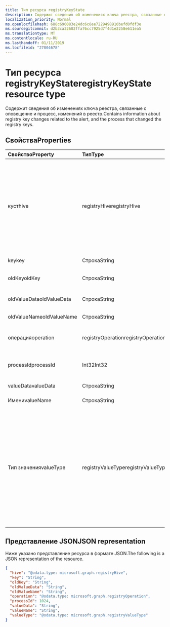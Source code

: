 ```yaml
---
title: Тип ресурса registryKeyState
description: Содержит сведения об изменениях ключа реестра, связанные с оповещение и процесс, изменений в реестр.
localization_priority: Normal
ms.openlocfilehash: 688c690083e24dc6c8ee7229498910befd0fdf3e
ms.sourcegitcommit: d2b3ca32602ffa76cc7925d7f4d1e2258e611ea5
ms.translationtype: MT
ms.contentlocale: ru-RU
ms.lasthandoff: 01/11/2019
ms.locfileid: "27804678"
---
```

# <a name="registrykeystate-resource-type"></a><span data-ttu-id="7fc5d-103">Тип ресурса registryKeyState</span><span class="sxs-lookup"><span data-stu-id="7fc5d-103">registryKeyState resource type</span></span>

<span data-ttu-id="7fc5d-104">Содержит сведения об изменениях ключа реестра, связанные с оповещение и процесс, изменений в реестр.</span><span class="sxs-lookup"><span data-stu-id="7fc5d-104">Contains information about registry key changes related to the alert, and the process that changed the registry keys.</span></span>

## <a name="properties"></a><span data-ttu-id="7fc5d-105">Свойства</span><span class="sxs-lookup"><span data-stu-id="7fc5d-105">Properties</span></span>

| <span data-ttu-id="7fc5d-106">Свойство</span><span class="sxs-lookup"><span data-stu-id="7fc5d-106">Property</span></span>     | <span data-ttu-id="7fc5d-107">Тип</span><span class="sxs-lookup"><span data-stu-id="7fc5d-107">Type</span></span>        | <span data-ttu-id="7fc5d-108">Описание</span><span class="sxs-lookup"><span data-stu-id="7fc5d-108">Description</span></span> |
|:-------------|:------------|:------------|
|<span data-ttu-id="7fc5d-109">куст</span><span class="sxs-lookup"><span data-stu-id="7fc5d-109">hive</span></span>|<span data-ttu-id="7fc5d-110">registryHive</span><span class="sxs-lookup"><span data-stu-id="7fc5d-110">registryHive</span></span>|<span data-ttu-id="7fc5d-111">[Куст реестра Windows](https://docs.microsoft.com/en-us/windows/desktop/sysinfo/registry-hives) :</span><span class="sxs-lookup"><span data-stu-id="7fc5d-111">A [Windows registry hive](https://docs.microsoft.com/en-us/windows/desktop/sysinfo/registry-hives) :</span></span> <ul><li><span data-ttu-id="7fc5d-112">HKEY_CURRENT_CONFIG</span><span class="sxs-lookup"><span data-stu-id="7fc5d-112">HKEY_CURRENT_CONFIG</span></span></li> <li><span data-ttu-id="7fc5d-113">HKEY_CURRENT_USER</span><span class="sxs-lookup"><span data-stu-id="7fc5d-113">HKEY_CURRENT_USER</span></span></li> <li><span data-ttu-id="7fc5d-114">HKEY_LOCAL_MACHINE\SAM</span><span class="sxs-lookup"><span data-stu-id="7fc5d-114">HKEY_LOCAL_MACHINE\SAM</span></span></li> <li><span data-ttu-id="7fc5d-115">HKEY_LOCAL_MACHINE\Security</span><span class="sxs-lookup"><span data-stu-id="7fc5d-115">HKEY_LOCAL_MACHINE\Security</span></span></li> <li><span data-ttu-id="7fc5d-116">HKEY_LOCAL_MACHINE\Software</span><span class="sxs-lookup"><span data-stu-id="7fc5d-116">HKEY_LOCAL_MACHINE\Software</span></span></li> <li><span data-ttu-id="7fc5d-117">HKEY_LOCAL_MACHINE\System</span><span class="sxs-lookup"><span data-stu-id="7fc5d-117">HKEY_LOCAL_MACHINE\System</span></span></li> <li><span data-ttu-id="7fc5d-118">HKEY_USERS\\. По умолчанию.</span><span class="sxs-lookup"><span data-stu-id="7fc5d-118">HKEY_USERS\\.Default.</span></span></li></ul> <span data-ttu-id="7fc5d-119">Возможные значения: `unknown`, `currentConfig`, `currentUser`, `localMachineSam`, `localMachineSamSoftware`, `localMachineSystem`, `usersDefault`.</span><span class="sxs-lookup"><span data-stu-id="7fc5d-119">Possible values are: `unknown`, `currentConfig`, `currentUser`, `localMachineSam`, `localMachineSamSoftware`, `localMachineSystem`, `usersDefault`.</span></span>|
|<span data-ttu-id="7fc5d-120">key</span><span class="sxs-lookup"><span data-stu-id="7fc5d-120">key</span></span>|<span data-ttu-id="7fc5d-121">Строка</span><span class="sxs-lookup"><span data-stu-id="7fc5d-121">String</span></span>|<span data-ttu-id="7fc5d-122">Текущий (то есть измененные) системного реестра (исключает КУСТ).</span><span class="sxs-lookup"><span data-stu-id="7fc5d-122">Current (i.e. changed) registry key (excludes HIVE).</span></span>|
|<span data-ttu-id="7fc5d-123">oldKey</span><span class="sxs-lookup"><span data-stu-id="7fc5d-123">oldKey</span></span>|<span data-ttu-id="7fc5d-124">Строка</span><span class="sxs-lookup"><span data-stu-id="7fc5d-124">String</span></span>|<span data-ttu-id="7fc5d-125">Предыдущий (то есть перед изменением) раздел реестра (исключает КУСТ).</span><span class="sxs-lookup"><span data-stu-id="7fc5d-125">Previous (i.e. before changed) registry key (excludes HIVE).</span></span>|
|<span data-ttu-id="7fc5d-126">oldValueData</span><span class="sxs-lookup"><span data-stu-id="7fc5d-126">oldValueData</span></span>|<span data-ttu-id="7fc5d-127">Строка</span><span class="sxs-lookup"><span data-stu-id="7fc5d-127">String</span></span>|<span data-ttu-id="7fc5d-128">Предыдущий (то есть до изменения) данных значение ключа реестра (содержимое).</span><span class="sxs-lookup"><span data-stu-id="7fc5d-128">Previous (i.e. before changed) registry key value data (contents).</span></span>|
|<span data-ttu-id="7fc5d-129">oldValueName</span><span class="sxs-lookup"><span data-stu-id="7fc5d-129">oldValueName</span></span>|<span data-ttu-id="7fc5d-130">Строка</span><span class="sxs-lookup"><span data-stu-id="7fc5d-130">String</span></span>|<span data-ttu-id="7fc5d-131">Предыдущий (то есть перед изменением) имя раздела реестра.</span><span class="sxs-lookup"><span data-stu-id="7fc5d-131">Previous (i.e. before changed) registry key value name.</span></span>|
|<span data-ttu-id="7fc5d-132">операция</span><span class="sxs-lookup"><span data-stu-id="7fc5d-132">operation</span></span>|<span data-ttu-id="7fc5d-133">registryOperation</span><span class="sxs-lookup"><span data-stu-id="7fc5d-133">registryOperation</span></span>|<span data-ttu-id="7fc5d-134">Операция, изменено имя раздела реестра и/или значение.</span><span class="sxs-lookup"><span data-stu-id="7fc5d-134">Operation that changed the registry key name and/or value.</span></span> <span data-ttu-id="7fc5d-135">Возможные значения: `unknown`, `create`, `modify`, `delete`.</span><span class="sxs-lookup"><span data-stu-id="7fc5d-135">Possible values are: `unknown`, `create`, `modify`, `delete`.</span></span>|
|<span data-ttu-id="7fc5d-136">processId</span><span class="sxs-lookup"><span data-stu-id="7fc5d-136">processId</span></span>|<span data-ttu-id="7fc5d-137">Int32</span><span class="sxs-lookup"><span data-stu-id="7fc5d-137">Int32</span></span>|<span data-ttu-id="7fc5d-138">Обработать Идентификатором процесса изменения раздела реестра (процесс отображения сведений в коллекции оповещения «процессы»).</span><span class="sxs-lookup"><span data-stu-id="7fc5d-138">Process ID (PID) of the process that modified the registry key (process details will appear in the alert 'processes' collection).</span></span>|
|<span data-ttu-id="7fc5d-139">valueData</span><span class="sxs-lookup"><span data-stu-id="7fc5d-139">valueData</span></span>|<span data-ttu-id="7fc5d-140">Строка</span><span class="sxs-lookup"><span data-stu-id="7fc5d-140">String</span></span>|<span data-ttu-id="7fc5d-141">Текущий (то есть измененные) значение ключа реестра (содержимое).</span><span class="sxs-lookup"><span data-stu-id="7fc5d-141">Current (i.e. changed) registry key value data (contents).</span></span>|
|<span data-ttu-id="7fc5d-142">Имени</span><span class="sxs-lookup"><span data-stu-id="7fc5d-142">valueName</span></span>|<span data-ttu-id="7fc5d-143">Строка</span><span class="sxs-lookup"><span data-stu-id="7fc5d-143">String</span></span>|<span data-ttu-id="7fc5d-144">Текущее имя значение ключа реестра (то есть измененные)</span><span class="sxs-lookup"><span data-stu-id="7fc5d-144">Current (i.e. changed) registry key value name</span></span>|
|<span data-ttu-id="7fc5d-145">Тип значения</span><span class="sxs-lookup"><span data-stu-id="7fc5d-145">valueType</span></span>|<span data-ttu-id="7fc5d-146">registryValueType</span><span class="sxs-lookup"><span data-stu-id="7fc5d-146">registryValueType</span></span>|[<span data-ttu-id="7fc5d-147">Тип значения ключа реестра</span><span class="sxs-lookup"><span data-stu-id="7fc5d-147">Registry key value type</span></span>](https://docs.microsoft.com/en-us/windows/desktop/sysinfo/registry-value-types) <ul><li><span data-ttu-id="7fc5d-148">REG_BINARY</span><span class="sxs-lookup"><span data-stu-id="7fc5d-148">REG_BINARY</span></span></li> <li><span data-ttu-id="7fc5d-149">REG_DWORD</span><span class="sxs-lookup"><span data-stu-id="7fc5d-149">REG_DWORD</span></span></li> <li><span data-ttu-id="7fc5d-150">REG_DWORD_LITTLE_ENDIAN</span><span class="sxs-lookup"><span data-stu-id="7fc5d-150">REG_DWORD_LITTLE_ENDIAN</span></span></li> <li><span data-ttu-id="7fc5d-151">REG_DWORD_BIG_ENDIAN</span><span class="sxs-lookup"><span data-stu-id="7fc5d-151">REG_DWORD_BIG_ENDIAN</span></span></li><li><span data-ttu-id="7fc5d-152">REG_EXPAND_SZ</span><span class="sxs-lookup"><span data-stu-id="7fc5d-152">REG_EXPAND_SZ</span></span></li> <li><span data-ttu-id="7fc5d-153">REG_LINK</span><span class="sxs-lookup"><span data-stu-id="7fc5d-153">REG_LINK</span></span></li> <li><span data-ttu-id="7fc5d-154">REG_MULTI_SZ</span><span class="sxs-lookup"><span data-stu-id="7fc5d-154">REG_MULTI_SZ</span></span></li> <li><span data-ttu-id="7fc5d-155">REG_NONE</span><span class="sxs-lookup"><span data-stu-id="7fc5d-155">REG_NONE</span></span></li> <li><span data-ttu-id="7fc5d-156">REG_QWORD ИНТЕРФЕЙСА</span><span class="sxs-lookup"><span data-stu-id="7fc5d-156">REG_QWORD</span></span></li> <li><span data-ttu-id="7fc5d-157">REG_QWORD_LITTLE_ENDIAN</span><span class="sxs-lookup"><span data-stu-id="7fc5d-157">REG_QWORD_LITTLE_ENDIAN</span></span></li> <li><span data-ttu-id="7fc5d-158">REG_SZ</span><span class="sxs-lookup"><span data-stu-id="7fc5d-158">REG_SZ</span></span></li></ul> <span data-ttu-id="7fc5d-159">Возможные значения: `unknown`, `binary`, `dword`, `dwordLittleEndian`, `dwordBigEndian`, `expandSz`, `link`, `multiSz`, `none`, `qword`, `qwordlittleEndian`, `sz`.</span><span class="sxs-lookup"><span data-stu-id="7fc5d-159">Possible values are: `unknown`, `binary`, `dword`, `dwordLittleEndian`, `dwordBigEndian`, `expandSz`, `link`, `multiSz`, `none`, `qword`, `qwordlittleEndian`, `sz`.</span></span>|

## <a name="json-representation"></a><span data-ttu-id="7fc5d-160">Представление JSON</span><span class="sxs-lookup"><span data-stu-id="7fc5d-160">JSON representation</span></span>

<span data-ttu-id="7fc5d-161">Ниже указано представление ресурса в формате JSON.</span><span class="sxs-lookup"><span data-stu-id="7fc5d-161">The following is a JSON representation of the resource.</span></span>

<!-- {
  "blockType": "resource",
  "optionalProperties": [

  ],
  "@odata.type": "microsoft.graph.registryKeyState"
}-->

```json
{
  "hive": "@odata.type: microsoft.graph.registryHive",
  "key": "String",
  "oldKey": "String",
  "oldValueData": "String",
  "oldValueName": "String",
  "operation": "@odata.type: microsoft.graph.registryOperation",
  "processId": 1024,
  "valueData": "String",
  "valueName": "String",
  "valueType": "@odata.type: microsoft.graph.registryValueType"
}

```

<!-- uuid: 8fcb5dbc-d5aa-4681-8e31-b001d5168d79
2015-10-25 14:57:30 UTC -->
<!-- {
  "type": "#page.annotation",
  "description": "registryKeyState resource",
  "keywords": "",
  "section": "documentation",
  "tocPath": ""
}-->
